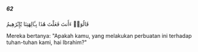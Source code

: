 ##### 62

<span class="ayah">قَالُوٓا۟ ءَأَنتَ فَعَلْتَ هَٰذَا بِـَٔالِهَتِنَا يَٰٓإِبْرَٰهِيمُ</span>

<span class="ayah_translation">Mereka bertanya: "Apakah kamu, yang melakukan perbuatan ini terhadap tuhan-tuhan kami, hai Ibrahim?"</span>
